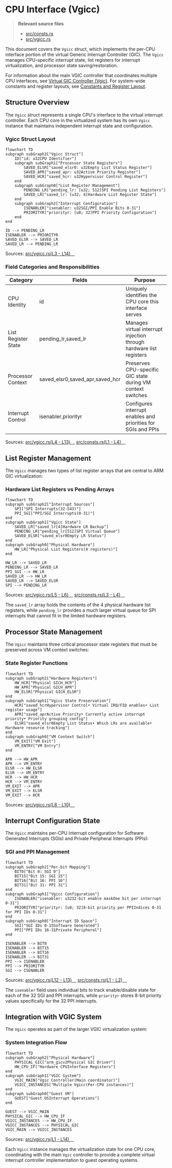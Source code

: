 # CPU Interface (Vgicc)

> **Relevant source files**
> * [src/consts.rs](https://github.com/arceos-hypervisor/arm_vgic/blob/2fa3fe56/src/consts.rs)
> * [src/vgicc.rs](https://github.com/arceos-hypervisor/arm_vgic/blob/2fa3fe56/src/vgicc.rs)

This document covers the `Vgicc` struct, which implements the per-CPU interface portion of the virtual Generic Interrupt Controller (GIC). The `Vgicc` manages CPU-specific interrupt state, list registers for interrupt virtualization, and processor state saving/restoration.

For information about the main VGIC controller that coordinates multiple CPU interfaces, see [Virtual GIC Controller (Vgic)](/arceos-hypervisor/arm_vgic/3.1-virtual-gic-controller-(vgic)). For system-wide constants and register layouts, see [Constants and Register Layout](/arceos-hypervisor/arm_vgic/3.4-constants-and-register-layout).

## Structure Overview

The `Vgicc` struct represents a single CPU's interface to the virtual interrupt controller. Each CPU core in the virtualized system has its own `Vgicc` instance that maintains independent interrupt state and configuration.

### Vgicc Struct Layout

```mermaid
flowchart TD
subgraph subGraph3["Vgicc Struct"]
    ID["id: u32CPU Identifier"]
    subgraph subGraph1["Processor State Registers"]
        SAVED_ELSR["saved_elsr0: u32Empty List Status Register"]
        SAVED_APR["saved_apr: u32Active Priority Register"]
        SAVED_HCR["saved_hcr: u32Hypervisor Control Register"]
    end
    subgraph subGraph0["List Register Management"]
        PENDING_LR["pending_lr: [u32; 512]SPI Pending List Registers"]
        SAVED_LR["saved_lr: [u32; 4]Hardware List Register State"]
    end
    subgraph subGraph2["Interrupt Configuration"]
        ISENABLER["isenabler: u32SGI/PPI Enable Bits 0-31"]
        PRIORITYR["priorityr: [u8; 32]PPI Priority Configuration"]
    end
end

ID --> PENDING_LR
ISENABLER --> PRIORITYR
SAVED_ELSR --> SAVED_LR
SAVED_LR --> PENDING_LR
```

Sources: [src/vgicc.rs(L3 - L14)&emsp;](https://github.com/arceos-hypervisor/arm_vgic/blob/2fa3fe56/src/vgicc.rs#L3-L14)

### Field Categories and Responsibilities

|Category|Fields|Purpose|
| --- | --- | --- |
|CPU Identity|id|Uniquely identifies the CPU core this interface serves|
|List Register State|pending_lr,saved_lr|Manages virtual interrupt injection through hardware list registers|
|Processor Context|saved_elsr0,saved_apr,saved_hcr|Preserves CPU-specific GIC state during VM context switches|
|Interrupt Control|isenabler,priorityr|Configures interrupt enables and priorities for SGIs and PPIs|

Sources: [src/vgicc.rs(L4 - L13)&emsp;](https://github.com/arceos-hypervisor/arm_vgic/blob/2fa3fe56/src/vgicc.rs#L4-L13) [src/consts.rs(L1 - L4)&emsp;](https://github.com/arceos-hypervisor/arm_vgic/blob/2fa3fe56/src/consts.rs#L1-L4)

## List Register Management

The `Vgicc` manages two types of list register arrays that are central to ARM GIC virtualization:

### Hardware List Registers vs Pending Arrays

```mermaid
flowchart TD
subgraph subGraph2["Interrupt Sources"]
    SPI["SPI Interrupts(32-543)"]
    PPI_SGI["PPI/SGI Interrupts(0-31)"]
end
subgraph subGraph1["Vgicc State"]
    SAVED_LR["saved_lr[4]Hardware LR Backup"]
    PENDING_LR["pending_lr[512]SPI Virtual Queue"]
    SAVED_ELSR["saved_elsr0Empty LR Status"]
end
subgraph subGraph0["Physical Hardware"]
    HW_LR["Physical List Registers(4 registers)"]
end

HW_LR --> SAVED_LR
PENDING_LR --> SAVED_LR
PPI_SGI --> HW_LR
SAVED_LR --> HW_LR
SAVED_LR --> SAVED_ELSR
SPI --> PENDING_LR
```

Sources: [src/vgicc.rs(L5 - L6)&emsp;](https://github.com/arceos-hypervisor/arm_vgic/blob/2fa3fe56/src/vgicc.rs#L5-L6) [src/consts.rs(L3 - L4)&emsp;](https://github.com/arceos-hypervisor/arm_vgic/blob/2fa3fe56/src/consts.rs#L3-L4)

The `saved_lr` array holds the contents of the 4 physical hardware list registers, while `pending_lr` provides a much larger virtual queue for SPI interrupts that cannot fit in the limited hardware registers.

## Processor State Management

The `Vgicc` maintains three critical processor state registers that must be preserved across VM context switches:

### State Register Functions

```mermaid
flowchart TD
subgraph subGraph2["Hardware Registers"]
    HW_HCR["Physical GICH_HCR"]
    HW_APR["Physical GICH_APR"]
    HW_ELSR["Physical GICH_ELSR"]
end
subgraph subGraph1["Vgicc State Preservation"]
    HCR["saved_hcrHypervisor Control• Virtual IRQ/FIQ enables• List register usage"]
    APR["saved_aprActive Priority• Currently active interrupt priority• Priority grouping config"]
    ELSR["saved_elsr0Empty List Status• Which LRs are available• Hardware resource tracking"]
end
subgraph subGraph0["VM Context Switch"]
    VM_EXIT["VM Exit"]
    VM_ENTRY["VM Entry"]
end

APR --> HW_APR
APR --> VM_ENTRY
ELSR --> HW_ELSR
ELSR --> VM_ENTRY
HCR --> HW_HCR
HCR --> VM_ENTRY
VM_EXIT --> APR
VM_EXIT --> ELSR
VM_EXIT --> HCR
```

Sources: [src/vgicc.rs(L8 - L10)&emsp;](https://github.com/arceos-hypervisor/arm_vgic/blob/2fa3fe56/src/vgicc.rs#L8-L10)

## Interrupt Configuration State

The `Vgicc` maintains per-CPU interrupt configuration for Software Generated Interrupts (SGIs) and Private Peripheral Interrupts (PPIs):

### SGI and PPI Management

```mermaid
flowchart TD
subgraph subGraph2["Per-bit Mapping"]
    BIT0["Bit 0: SGI 0"]
    BIT15["Bit 15: SGI 15"]
    BIT16["Bit 16: PPI 16"]
    BIT31["Bit 31: PPI 31"]
end
subgraph subGraph1["Vgicc Configuration"]
    ISENABLER["isenabler: u3232-bit enable maskOne bit per interrupt 0-31"]
    PRIORITYR["priorityr: [u8; 32]8-bit priority per PPIIndices 0-31 for PPI IDs 0-31"]
end
subgraph subGraph0["Interrupt ID Space"]
    SGI["SGI IDs 0-15Software Generated"]
    PPI["PPI IDs 16-31Private Peripheral"]
end

ISENABLER --> BIT0
ISENABLER --> BIT15
ISENABLER --> BIT16
ISENABLER --> BIT31
PPI --> ISENABLER
PPI --> PRIORITYR
SGI --> ISENABLER
```

Sources: [src/vgicc.rs(L12 - L13)&emsp;](https://github.com/arceos-hypervisor/arm_vgic/blob/2fa3fe56/src/vgicc.rs#L12-L13) [src/consts.rs(L1 - L2)&emsp;](https://github.com/arceos-hypervisor/arm_vgic/blob/2fa3fe56/src/consts.rs#L1-L2)

The `isenabler` field uses individual bits to track enable/disable state for each of the 32 SGI and PPI interrupts, while `priorityr` stores 8-bit priority values specifically for the 32 PPI interrupts.

## Integration with VGIC System

The `Vgicc` operates as part of the larger VGIC virtualization system:

### System Integration Flow

```mermaid
flowchart TD
subgraph subGraph2["Physical Hardware"]
    PHYSICAL_GIC["arm_gicv2Physical GIC Driver"]
    HW_CPU_IF["Hardware CPUInterface Registers"]
end
subgraph subGraph1["VGIC System"]
    VGIC_MAIN["Vgic Controller(Main coordinator)"]
    VGICC_INSTANCES["Multiple Vgicc(Per-CPU instances)"]
end
subgraph subGraph0["Guest VM"]
    GUEST["Guest OSInterrupt Operations"]
end

GUEST --> VGIC_MAIN
PHYSICAL_GIC --> HW_CPU_IF
VGICC_INSTANCES --> HW_CPU_IF
VGICC_INSTANCES --> PHYSICAL_GIC
VGIC_MAIN --> VGICC_INSTANCES
```

Sources: [src/vgicc.rs(L1 - L14)&emsp;](https://github.com/arceos-hypervisor/arm_vgic/blob/2fa3fe56/src/vgicc.rs#L1-L14)

Each `Vgicc` instance manages the virtualization state for one CPU core, coordinating with the main `Vgic` controller to provide a complete virtual interrupt controller implementation to guest operating systems.